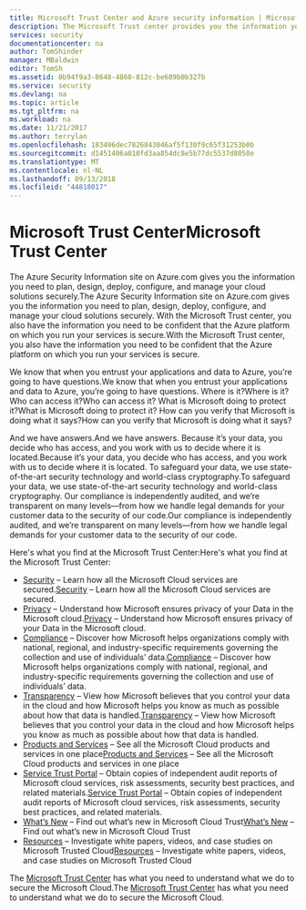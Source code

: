 ```yaml
---
title: Microsoft Trust Center and Azure security information | Microsoft Docs
description: The Microsoft Trust center provides you the information you need to be confident that the Azure platform on which you run your services is secure.
services: security
documentationcenter: na
author: TomShinder
manager: MBaldwin
editor: TomSh
ms.assetid: 0b94f9a3-8648-4860-812c-be689b0b327b
ms.service: security
ms.devlang: na
ms.topic: article
ms.tgt_pltfrm: na
ms.workload: na
ms.date: 11/21/2017
ms.author: terrylan
ms.openlocfilehash: 183496dec7826843046af5f130f9c65f31253b0b
ms.sourcegitcommit: d1451406a010fd3aa854dc8e5b77dc5537d8050e
ms.translationtype: MT
ms.contentlocale: nl-NL
ms.lasthandoff: 09/13/2018
ms.locfileid: "44818017"
---
```

# <a name="microsoft-trust-center"></a><span data-ttu-id="74af9-103">Microsoft Trust Center</span><span class="sxs-lookup"><span data-stu-id="74af9-103">Microsoft Trust Center</span></span>
<span data-ttu-id="74af9-104">The Azure Security Information site on Azure.com gives you the information you need to plan, design, deploy, configure, and manage your cloud solutions securely.</span><span class="sxs-lookup"><span data-stu-id="74af9-104">The Azure Security Information site on Azure.com gives you the information you need to plan, design, deploy, configure, and manage your cloud solutions securely.</span></span> <span data-ttu-id="74af9-105">With the Microsoft Trust center, you also have the information you need to be confident that the Azure platform on which you run your services is secure.</span><span class="sxs-lookup"><span data-stu-id="74af9-105">With the Microsoft Trust center, you also have the information you need to be confident that the Azure platform on which you run your services is secure.</span></span>

<span data-ttu-id="74af9-106">We know that when you entrust your applications and data to Azure, you’re going to have questions.</span><span class="sxs-lookup"><span data-stu-id="74af9-106">We know that when you entrust your applications and data to Azure, you’re going to have questions.</span></span> <span data-ttu-id="74af9-107">Where is it?</span><span class="sxs-lookup"><span data-stu-id="74af9-107">Where is it?</span></span> <span data-ttu-id="74af9-108">Who can access it?</span><span class="sxs-lookup"><span data-stu-id="74af9-108">Who can access it?</span></span> <span data-ttu-id="74af9-109">What is Microsoft doing to protect it?</span><span class="sxs-lookup"><span data-stu-id="74af9-109">What is Microsoft doing to protect it?</span></span> <span data-ttu-id="74af9-110">How can you verify that Microsoft is doing what it says?</span><span class="sxs-lookup"><span data-stu-id="74af9-110">How can you verify that Microsoft is doing what it says?</span></span>

<span data-ttu-id="74af9-111">And we have answers.</span><span class="sxs-lookup"><span data-stu-id="74af9-111">And we have answers.</span></span> <span data-ttu-id="74af9-112">Because it’s your data, you decide who has access, and you work with us to decide where it is located.</span><span class="sxs-lookup"><span data-stu-id="74af9-112">Because it’s your data, you decide who has access, and you work with us to decide where it is located.</span></span> <span data-ttu-id="74af9-113">To safeguard your data, we use state-of-the-art security technology and world-class cryptography.</span><span class="sxs-lookup"><span data-stu-id="74af9-113">To safeguard your data, we use state-of-the-art security technology and world-class cryptography.</span></span> <span data-ttu-id="74af9-114">Our compliance is independently audited, and we’re transparent on many levels—from how we handle legal demands for your customer data to the security of our code.</span><span class="sxs-lookup"><span data-stu-id="74af9-114">Our compliance is independently audited, and we’re transparent on many levels—from how we handle legal demands for your customer data to the security of our code.</span></span>

<span data-ttu-id="74af9-115">Here's what you find at the Microsoft Trust Center:</span><span class="sxs-lookup"><span data-stu-id="74af9-115">Here's what you find at the Microsoft Trust Center:</span></span>

* <span data-ttu-id="74af9-116">[Security](https://aka.ms/tcsecurity) – Learn how all the Microsoft Cloud services are secured.</span><span class="sxs-lookup"><span data-stu-id="74af9-116">[Security](https://aka.ms/tcsecurity) – Learn how all the Microsoft Cloud services are secured.</span></span>
* <span data-ttu-id="74af9-117">[Privacy](https://aka.ms/tcprivacy) – Understand how Microsoft ensures privacy of your Data in the Microsoft cloud.</span><span class="sxs-lookup"><span data-stu-id="74af9-117">[Privacy](https://aka.ms/tcprivacy) – Understand how Microsoft ensures privacy of your Data in the Microsoft cloud.</span></span>
* <span data-ttu-id="74af9-118">[Compliance](https://aka.ms/tccompliance) – Discover how Microsoft helps organizations comply with national, regional, and industry-specific requirements governing the collection and use of individuals’ data.</span><span class="sxs-lookup"><span data-stu-id="74af9-118">[Compliance](https://aka.ms/tccompliance) – Discover how Microsoft helps organizations comply with national, regional, and industry-specific requirements governing the collection and use of individuals’ data.</span></span>
* <span data-ttu-id="74af9-119">[Transparency](https://aka.ms/tctransparency) – View how Microsoft believes that you control your data in the cloud and how Microsoft helps you know as much as possible about how that data is handled.</span><span class="sxs-lookup"><span data-stu-id="74af9-119">[Transparency](https://aka.ms/tctransparency) – View how Microsoft believes that you control your data in the cloud and how Microsoft helps you know as much as possible about how that data is handled.</span></span>
* <span data-ttu-id="74af9-120">[Products and Services](https://aka.ms/tcproductsservices) – See all the Microsoft Cloud products and services in one place</span><span class="sxs-lookup"><span data-stu-id="74af9-120">[Products and Services](https://aka.ms/tcproductsservices) – See all the Microsoft Cloud products and services in one place</span></span>
* <span data-ttu-id="74af9-121">[Service Trust Portal](https://aka.ms/tcservicetrportal) – Obtain copies of independent audit reports of Microsoft cloud services, risk assessments, security best practices, and related materials.</span><span class="sxs-lookup"><span data-stu-id="74af9-121">[Service Trust Portal](https://aka.ms/tcservicetrportal) – Obtain copies of independent audit reports of Microsoft cloud services, risk assessments, security best practices, and related materials.</span></span>
* <span data-ttu-id="74af9-122">[What’s New](https://aka.ms/tcwhatsnew) – Find out what’s new in Microsoft Cloud Trust</span><span class="sxs-lookup"><span data-stu-id="74af9-122">[What’s New](https://aka.ms/tcwhatsnew) – Find out what’s new in Microsoft Cloud Trust</span></span>
* <span data-ttu-id="74af9-123">[Resources](https://aka.ms/tcresources) – Investigate white papers, videos, and case studies on Microsoft Trusted Cloud</span><span class="sxs-lookup"><span data-stu-id="74af9-123">[Resources](https://aka.ms/tcresources) – Investigate white papers, videos, and case studies on Microsoft Trusted Cloud</span></span>

<span data-ttu-id="74af9-124">The [Microsoft Trust Center](https://www.microsoft.com/trustcenter) has what you need to understand what we do to secure the Microsoft Cloud.</span><span class="sxs-lookup"><span data-stu-id="74af9-124">The [Microsoft Trust Center](https://www.microsoft.com/trustcenter) has what you need to understand what we do to secure the Microsoft Cloud.</span></span>
